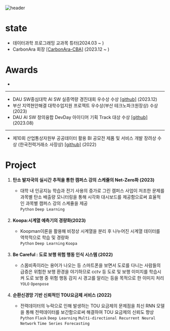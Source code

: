 ![header](https://capsule-render.vercel.app/api?type=waving&color=timeGradient&text=Welcome%20to%20Sumin's%20GitHub%20👋&animation=twinkling&fontSize=35&fontAlignY=40&fontAlign=70&height=250)

# state
- 데이터과학 프로그래밍 교과목 튜터(2024.03 ~ )
- CarbonAra 회장 [[CarbonAra-CBA]](https://github.com/CarbonAra-CBA) (2023.12 ~ )
  

# Awards
-
--------------
- DAU SW중심대학 AI SW 실증역량 경진대회 우수상 수상 [[github]](https://github.com/datascience-labs/COCL) (2023.12)
- 부산 지역현안해결 대학수업지원 프로젝트 우수상(부산 테크노파크원장상) 수상 (2023)
- DAU AI SW 창의융합 DevDay 아이디어 기획 Track 대상 수상 [[github]](https://github.com/qor6/A_CO2tracker) (2023.08)
------------------
- 제10회 산업통상자원부 공공데이터 활용 BI 공모전 제품 및 서비스 개발 장려상 수상 (한국전력거래소 사장상) [[github]](https://github.com/qor6/A_Energyfee) (2022)

# Project
  <ol>
    <li><strong>탄소 발자국의 실시간 추적을 통한 캠퍼스 강의 스케쥴의 Net-Zero화 (2023)</strong></li>
    <ul>
      <li>대학 내 인공지능 학습과 전기 사용의 증가로 그린 캠퍼스 사업이 저조한 문제를 과목별 탄소 배출량 모니터링을 통해 시각화 대시보드를 제공함으로써 효율적인 과목별 캠퍼스 강의 스케쥴을 제공</li>
      <code>Python</code> <code>Deep Learning</code>
    </ul><br>
    <li><strong>Koopa:시계열 예측기의 경량화(2023)</strong></li>
    <ul>
      <li>Koopman이론을 활용해 비정상 시계열을 분리 후 나누어진 시계열 데이터를 역학적으로 학습 및 경량화</li>
      <code>Python</code> <code>Deep Learning</code> <code>Koopa</code>
    </ul><br>
    <li><strong>Be Careful : 도로 보행 위험 행동 인식 시스템 (2022)</strong></li>
    <ul>
      <li>스몸비족이라는 용어가 나오는 등 스마트폰을 보면서 도로를 다니는 사람들의 급증은 위험한 보행 환경을 야기하므로 cctv 등 도로 및 보행 이미지를 학습시켜 도로 보행 중 위험 행동 감지 시 경고를 알리는 등을 목적으로 한 이미지 처리</li>
      <code>YOLO</code> <code>Openpose</code> 
    </ul><br>
    <li><strong>순환신경망 기반 신뢰적인 TOU요금제 서비스 (2022)</strong></li>
    <ul>
      <li>전력데이터의 누락으로 인해 발생하는 TOU 요금제의 문제점을 최신 RNN 모델을 통해 전력데이터를 보간함으로써 해결하여 TOU 요금제의 신뢰도 향상</li>
      <code>Python</code> <code>Flask</code> <code>Deep Learning</code> <code>Multi-directional Recurrent Neural Network</code> <code>Time Series Forecasting</code>
    </ul><br>

<!--
**qor6/qor6** is a ✨ _special_ ✨ repository because its `README.md` (this file) appears on your GitHub profile.

Here are some ideas to get you started:

- 🔭 I’m currently working on ...
🌱 COCL & Koopa
- 👯 I’m looking to collaborate on ...
- 🤔 I’m looking for help with ...
- 💬 Ask me about ...
- 📫 How to reach me: ...
- 😄 Pronouns: ...
- ⚡ Fun fact: ...
-->
